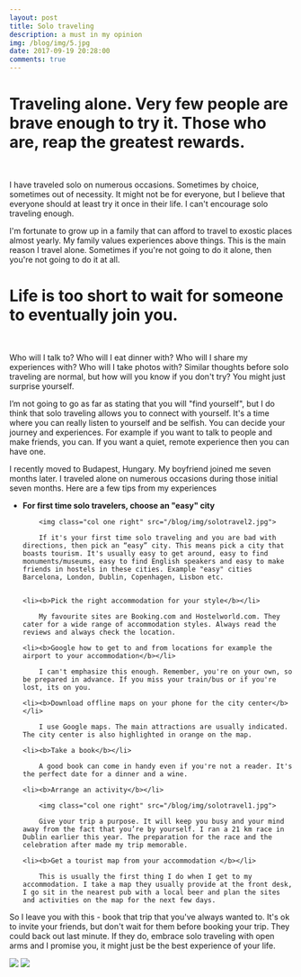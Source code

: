 ```yaml
---
layout: post
title: Solo traveling
description: a must in my opinion
img: /blog/img/5.jpg
date: 2017-09-19 20:28:00
comments: true
---
```

# Traveling alone. Very few people are brave enough to try it. Those who are, reap the greatest rewards.
<br/>

I have traveled solo on numerous occasions. Sometimes by choice, sometimes out of necessity. It might not be for everyone, but I believe that everyone should at least try it once in their life. I can't encourage solo traveling enough.

I'm fortunate to grow up in a family that can afford to travel to exostic places almost yearly. My family values experiences above things. This is the main reason I travel alone. Sometimes if you're not going to do it alone, then you're not going to do it at all. 

# Life is too short to wait for someone to eventually join you.
<br/>

Who will I talk to? Who will I eat dinner with? Who will I share my experiences with? Who will I take photos with? Similar thoughts before solo traveling are normal, but how will you know if you don't try? You might just surprise yourself. 

I’m not going to go as far as stating that you will "find yourself", but I do think that solo traveling allows you to connect with yourself. It's a time where you can really listen to yourself and be selfish. You can decide your journey and experiences. For example if you want to talk to people and make friends, you can. If you want a quiet, remote experience then you can have one. 

I recently moved to Budapest, Hungary. My boyfriend joined me seven months later. I traveled alone on numerous occasions during those initial seven months. Here are a few tips from my experiences

<ul>
	<li><b>For first time solo travelers, choose an "easy" city</b></li>

		<img class="col one right" src="/blog/img/solotravel2.jpg">

		If it's your first time solo traveling and you are bad with directions, then pick an “easy” city. This means pick a city that boasts tourism. It's usually easy to get around, easy to find monuments/museums, easy to find English speakers and easy to make friends in hostels in these cities. Example "easy" cities Barcelona, London, Dublin, Copenhagen, Lisbon etc.


	<li><b>Pick the right accommodation for your style</b></li>

		My favourite sites are Booking.com and Hostelworld.com. They cater for a wide range of accommodation styles. Always read the reviews and always check the location.

	<li><b>Google how to get to and from locations for example the airport to your accommodation</b></li>

		I can't emphasize this enough. Remember, you're on your own, so be prepared in advance. If you miss your train/bus or if you're lost, its on you.

	<li><b>Download offline maps on your phone for the city center</b></li>	

		I use Google maps. The main attractions are usually indicated. The city center is also highlighted in orange on the map.

	<li><b>Take a book</b></li>	

		A good book can come in handy even if you're not a reader. It's the perfect date for a dinner and a wine.

	<li><b>Arrange an activity</b></li>	

		<img class="col one right" src="/blog/img/solotravel1.jpg">

		Give your trip a purpose. It will keep you busy and your mind away from the fact that you’re by yourself. I ran a 21 km race in Dublin earlier this year. The preparation for the race and the celebration after made my trip memorable.

	<li><b>Get a tourist map from your accommodation </b></li>	

		This is usually the first thing I do when I get to my accommodation. I take a map they usually provide at the front desk, I go sit in the nearest pub with a local beer and plan the sites and activities on the map for the next few days.	
</ul>

So I leave you with this - book that trip that you've always wanted to. It's ok to invite your friends, but don't wait for them before booking your trip. They could back out last minute. If they do, embrace solo traveling with open arms and I promise you, it might just be the best experience of your life.

<img class="col one" src="/blog/img/solotravel5.jpg">
<img class="col two" src="/blog/img/solotravel4.jpg">
